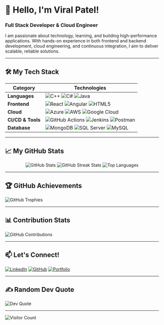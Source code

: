 # 👋 Hello, I'm Viral Patel!

### Full Stack Developer & Cloud Engineer
I am passionate about technology, learning, and building high-performance applications. With hands-on experience in both frontend and backend development, cloud engineering, and continuous integration, I aim to deliver scalable, reliable solutions.

---

## 🛠️ My Tech Stack

| **Category**      | **Technologies**                                                                                                      |
|-------------------|-----------------------------------------------------------------------------------------------------------------------|
| **Languages**     | ![C++](https://img.shields.io/badge/-C++-00599C?style=for-the-badge&logo=cplusplus&logoColor=white) ![C#](https://img.shields.io/badge/-C%23-239120?style=for-the-badge&logo=c-sharp&logoColor=white) ![Java](https://img.shields.io/badge/-Java-ED8B00?style=for-the-badge&logo=java&logoColor=white) |
| **Frontend**      | ![React](https://img.shields.io/badge/-React-61DAFB?style=for-the-badge&logo=react&logoColor=white) ![Angular](https://img.shields.io/badge/-Angular-DD0031?style=for-the-badge&logo=angular&logoColor=white) ![HTML5](https://img.shields.io/badge/-HTML5-E34F26?style=for-the-badge&logo=html5&logoColor=white) |
| **Cloud**         | ![Azure](https://img.shields.io/badge/-Azure-0078D4?style=for-the-badge&logo=microsoftazure&logoColor=white) ![AWS](https://img.shields.io/badge/-AWS-FF9900?style=for-the-badge&logo=amazon-aws&logoColor=white) ![Google Cloud](https://img.shields.io/badge/-Google%20Cloud-4285F4?style=for-the-badge&logo=google-cloud&logoColor=white) |
| **CI/CD & Tools** | ![GitHub Actions](https://img.shields.io/badge/-GitHub%20Actions-2088FF?style=for-the-badge&logo=github-actions&logoColor=white) ![Jenkins](https://img.shields.io/badge/-Jenkins-D24939?style=for-the-badge&logo=jenkins&logoColor=white) ![Postman](https://img.shields.io/badge/-Postman-FF6C37?style=for-the-badge&logo=postman&logoColor=white) |
| **Database**      | ![MongoDB](https://img.shields.io/badge/-MongoDB-47A248?style=for-the-badge&logo=mongodb&logoColor=white) ![SQL Server](https://img.shields.io/badge/-SQL%20Server-CC2927?style=for-the-badge&logo=microsoftsqlserver&logoColor=white) ![MySQL](https://img.shields.io/badge/-MySQL-4479A1?style=for-the-badge&logo=mysql&logoColor=white) |

---

## 📈 My GitHub Stats

<div align="center">
  <img src="https://github-readme-stats.vercel.app/api?username=lufffy007&show_icons=true&theme=gruvbox&hide_border=false&count_private=true&include_all_commits=true" alt="GitHub Stats" />
  <img src="https://github-readme-streak-stats.herokuapp.com/?user=lufffy007&theme=gruvbox&hide_border=false" alt="GitHub Streak Stats" />
  <img src="https://github-readme-stats.vercel.app/api/top-langs/?username=lufffy007&theme=gruvbox&layout=compact" alt="Top Languages" />
</div>

---

## 🏆 GitHub Achievements
![GitHub Trophies](https://github-profile-trophy.vercel.app/?username=lufffy007&theme=onestar&no-frame=true&margin-w=4)

---

## 📊 Contribution Stats

![GitHub Contributions](https://github-contributor-stats.vercel.app/api?username=lufffy007&limit=5&theme=chartreuse-dark)

---

## 📫 Let's Connect!

[![LinkedIn](https://img.shields.io/badge/LinkedIn-%230077B5.svg?style=for-the-badge&logo=linkedin&logoColor=white)](https://linkedin.com/in/vd1007)
[![GitHub](https://img.shields.io/badge/GitHub-181717?style=for-the-badge&logo=github&logoColor=white)](https://github.com/lufffy007)
[![Portfolio](https://img.shields.io/badge/Portfolio-20232A?style=for-the-badge&logo=react&logoColor=61DAFB)](https://yourportfolio.com)

---

## ✍️ Random Dev Quote
![Dev Quote](https://quotes-github-readme.vercel.app/api?type=vertical&theme=dark)

---

![Visitor Count](https://visitcount.itsvg.in/api?id=lufffy007&icon=6&color=0)
